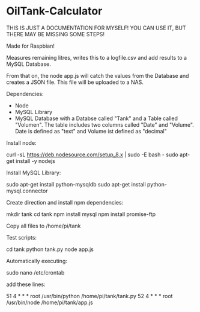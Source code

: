 # OilTank-Calculator

THIS IS JUST A DOCUMENTATION FOR MYSELF! YOU CAN USE IT, BUT THERE MAY BE MISSING SOME STEPS!


Made for Raspbian!

Measures remaining litres, writes this to a logfile.csv and add results to a MySQL Database.

From that on, the node app.js will catch the values from the Database and creates a JSON file. This file will be uploaded to a NAS.

Dependencies:

- Node
- MySQL Library
- MySQL Database with a Databse called "Tank" and a Table called "Volumen". The table includes two columns called "Date" and "Volume". Date is defined as "text" and Volume ist defined as "decimal"


Install node:

curl -sL https://deb.nodesource.com/setup_8.x | sudo -E bash -
sudo apt-get install -y nodejs


Install MySQL Library:

sudo apt-get install python-mysqldb
sudo apt-get install python-mysql.connector


Create direction and install npm dependencies:

mkdir tank
cd tank
npm install mysql
npm install promise-ftp



Copy all files to /home/pi/tank

Test scripts:

cd tank
python tank.py
node app.js




Automatically executing:

sudo nano /etc/crontab

add these lines:

51 4    * * *   root    /usr/bin/python /home/pi/tank/tank.py
52 4    * * *   root    /usr/bin/node /home/pi/tank/app.js

